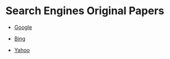 # Search Engines Original Papers

* [Google](http://infolab.stanford.edu/pub/papers/google.pdf)

* [Bing](https://arxiv.org/pdf/1802.04914.pdf)

* [Yahoo](https://www.kdd.org/kdd2016/papers/files/adf0361-yinA.pdf)
